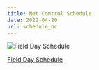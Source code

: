 ```yaml
---
title: Net Control Schedule
date: 2022-04-20
url: schedule_nc
---
```


![Field Day Schedule](https://docs.google.com/spreadsheets/d/1kLJtSFGzoo0jHdKtQUur60ogzkgVDOfUs0T60LXhICU/edit#gid=0)

[Field Day Schedule](https://docs.google.com/spreadsheets/d/1kLJtSFGzoo0jHdKtQUur60ogzkgVDOfUs0T60LXhICU/edit#gid=0)

